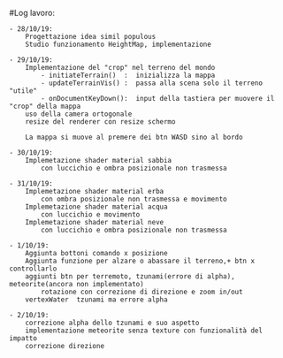 #Log lavoro:

	- 28/10/19:
		Progettazione idea simil populous
		Studio funzionamento HeightMap, implementazione
		
	- 29/10/19:
		Implementazione del "crop" nel terreno del mondo
			- initiateTerrain()  :  inizializza la mappa
			- updateTerrainVis() :  passa alla scena solo il terreno "utile"
			- onDocumentKeyDown():  input della tastiera per muovere il "crop" della mappa
		uso della camera ortogonale 
		resize del renderer con resize schermo
		
		La mappa si muove al premere dei btn WASD sino al bordo
	
	- 30/10/19:
		Implemetazione shader material sabbia
			con luccichio e ombra posizionale non trasmessa
	
	- 31/10/19:
		Implemetazione shader material erba
			con ombra posizionale non trasmessa e movimento
		Implemetazione shader material acqua
			con luccichio e movimento
		Implemetazione shader material neve
			con luccichio e ombra posizionale non trasmessa
	
	- 1/10/19:
		Aggiunta bottoni comando x posizione
		Aggiunta funzione per alzare o abassare il terreno,+ btn x controllarlo
		aggiunti btn per terremoto, tzunami(errore di alpha), meteorite(ancora non implementato)
			rotazione con correzione di direzione e zoom in/out
		vertexWater  tzunami ma errore alpha
		
	- 2/10/19:
		correzione alpha dello tzunami e suo aspetto
		implementazione meteorite senza texture con funzionalità del impatto
		correzione direzione 
		
	
	
		